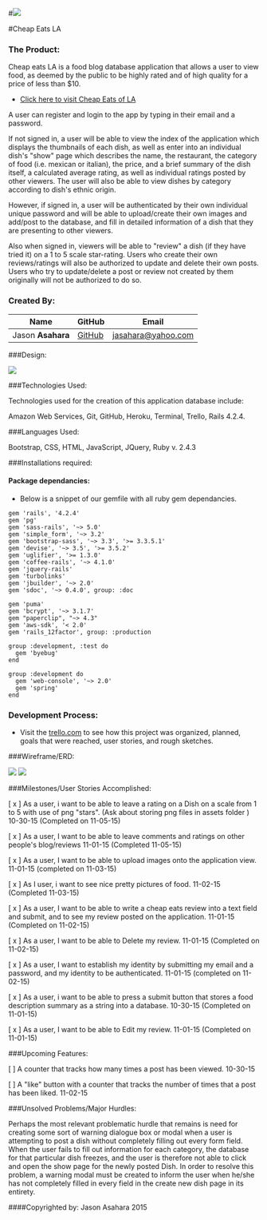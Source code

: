 
#![](http://i.imgur.com/EgqdClg.jpg)

#Cheap Eats LA

### The Product:


Cheap eats LA is a food blog database application that allows a user to view food, as deemed by the public to be highly rated and of high quality for a price of less than $10.  

- [Click here to visit Cheap Eats of LA](https://mighty-stream-1020.herokuapp.com/)

A user can register and login to the app by typing in their email and a password.  

If not signed in, a user will be able to view the index of the application which displays the thumbnails of each dish, as well as enter into an individual dish's "show" page which describes the name, the restaurant, the category of food (i.e. mexican or italian), the price, and a brief summary of the dish itself, a calculated average rating, as well as individual ratings posted by other viewers. The user will also be able to view dishes by category according to dish's ethnic origin.

However, if signed in, a user will be authenticated by their own individual unique password and will be able to upload/create their own images and add/post to the database, and fill in detailed information of a dish that they are presenting to other viewers.

Also when signed in, viewers will be able to "review" a dish (if they have tried it) on a 1 to 5 scale star-rating.  Users who create their own reviews/ratings will also be authorized to update and delete their own posts.  Users who try to update/delete a post or review not created by them originally will not be authorized to do so.

### Created By:

**Name** | **GitHub** | **Email** 
---------| ---------- | ---------
Jason **Asahara** | [GitHub](https://github.com/Ansel291) | [jasahara@yahoo.com](jasahara@yahoo.com)


###Design:

![](http://i.imgur.com/6CzyoCW.png)


###Technologies Used:

Technologies used for the creation of this application database include:

Amazon Web Services, Git, GitHub, Heroku, Terminal, Trello, Rails 4.2.4. 

###Languages Used:

Bootstrap, CSS, HTML, JavaScript, JQuery, Ruby v. 2.4.3


###Installations required:

#### Package dependancies:
- Below is a snippet of our gemfile with all ruby gem dependancies.

```
gem 'rails', '4.2.4'
gem 'pg'
gem 'sass-rails', '~> 5.0'
gem 'simple_form', '~> 3.2'
gem 'bootstrap-sass', '~> 3.3', '>= 3.3.5.1'
gem 'devise', '~> 3.5', '>= 3.5.2'
gem 'uglifier', '>= 1.3.0'
gem 'coffee-rails', '~> 4.1.0'
gem 'jquery-rails'
gem 'turbolinks'
gem 'jbuilder', '~> 2.0'
gem 'sdoc', '~> 0.4.0', group: :doc

gem 'puma'
gem 'bcrypt', '~> 3.1.7'
gem "paperclip", "~> 4.3"
gem 'aws-sdk', '< 2.0'
gem 'rails_12factor', group: :production

group :development, :test do
  gem 'byebug'
end

group :development do
  gem 'web-console', '~> 2.0'
  gem 'spring'
end
```



### Development Process:* Visit the [trello.com](https://trello.com/b/3y7ERjng/cheap-eats-of-la) to see how this project was organized, planned, goals that were reached, user stories, and rough sketches.
###Wireframe/ERD:

![](http://i.imgur.com/1omrtnA.jpg)
![](http://i.imgur.com/xXNaeOO.jpg)


###Milestones/User Stories Accomplished:

[ x ]  As a user, i want to be able to leave a rating on a Dish on a scale from 1 to 5 with use of png "stars".  (Ask about storing png files in assets folder ) 10-30-15 (Completed on 11-05-15)

[ x ] As a user, I want to be able to leave comments and ratings on other people's blog/reviews 11-01-15 (Completed 11-05-15)

[ x ]  As a user, I want to be able to upload images onto the application view. 11-01-15 (completed on 11-03-15)

[ x ]  As I user, i want to see nice pretty pictures of food. 11-02-15 (Completed 11-03-15)

[ x ] As a user, I want to be able to write a cheap eats review into a text field and submit, and to see my review posted on the application. 11-01-15 (Completed on 11-02-15)

[ x ] As a user, I want to be able to Delete my review. 11-01-15 (Completed on 11-02-15)

[ x ] As a user, I want to establish my identity by submitting my email and a password, and my identity to be authenticated. 11-01-15 (completed on 11-02-15)

[ x ] As a user, i want to be able to press a submit button that stores a food description summary as a string into a database. 10-30-15 (Completed on 11-01-15)

[ x ] As a user, I want to be able to Edit my review. 11-01-15 (Completed on 11-01-15)

###Upcoming Features:

[ ]  A counter that tracks how many times a post has been viewed. 10-30-15
 
[ ]  A "like" button with a counter that tracks the number of times that a post has been liked.  11-02-15

###Unsolved Problems/Major Hurdles:

Perhaps the most relevant problematic hurdle that remains is need for creating some sort of warning dialogue box or modal when a user is attempting to post a dish without completely filling out every form field.  When the user fails to fill out information for each category, the database for that particular dish freezes, and the user is therefore not able to click and open the show page for the newly posted Dish.  In order to resolve this problem, a warning modal must be created to inform the user when he/she has not completely filled in every field in the create new dish page in its entirety.

####Copyrighted by:
Jason Asahara 2015








